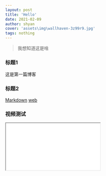 ```yaml
---
layout: post
title: 'Hello'
date: 2021-02-09
author: shyan
cover: 'assets\img\wallhaven-3z99r9.jpg'
tags: nothing
---
```


>我想知道这是啥

### 标题1

这是第一篇博客

### 标题2
[Markdown](这是下划线)
[web](https://www.bilibili.com)

### 视频测试

<iframe src="//player.bilibili.com/player.html?aid=79078164&bvid=BV1zJ411C7Au&cid=135333439&page=1"  allowfullscreen="true"> </iframe>
